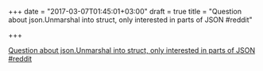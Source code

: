 +++
date = "2017-03-07T01:45:01+03:00"
draft = true
title = "Question about json.Unmarshal into struct, only interested in parts of JSON  #reddit"

+++

<p><a href="https://t.co/afXJ4hLG7M">Question about json.Unmarshal into struct, only interested in parts of JSON  #reddit</a></p>
